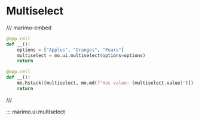 # Multiselect

/// marimo-embed

```python
@app.cell
def __():
    options = ["Apples", "Oranges", "Pears"]
    multiselect = mo.ui.multiselect(options=options)
    return

@app.cell
def __():
    mo.hstack([multiselect, mo.md(f"Has value: {multiselect.value}")])
    return
```

///

::: marimo.ui.multiselect
